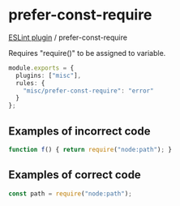 # prefer-const-require

[ESLint plugin](https://iliubinskii.github.io/eslint-plugin-misc/) / prefer-const-require

Requires "require()" to be assigned to variable.

```ts
module.exports = {
  plugins: ["misc"],
  rules: {
    "misc/prefer-const-require": "error"
  }
};
```

## Examples of incorrect code

```ts
function f() { return require("node:path"); }
```

## Examples of correct code

```ts
const path = require("node:path");
```